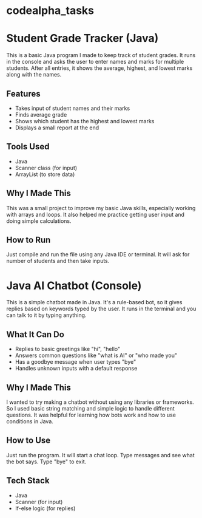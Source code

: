 # codealpha_tasks

# Student Grade Tracker (Java)

This is a basic Java program I made to keep track of student grades. It runs in the console and asks the user to enter names and marks for multiple students. After all entries, it shows the average, highest, and lowest marks along with the names.

## Features
- Takes input of student names and their marks
- Finds average grade
- Shows which student has the highest and lowest marks
- Displays a small report at the end

## Tools Used
- Java
- Scanner class (for input)
- ArrayList (to store data)

## Why I Made This
This was a small project to improve my basic Java skills, especially working with arrays and loops. It also helped me practice getting user input and doing simple calculations.

## How to Run
Just compile and run the file using any Java IDE or terminal. It will ask for number of students and then take inputs.

# Java AI Chatbot (Console)

This is a simple chatbot made in Java. It's a rule-based bot, so it gives replies based on keywords typed by the user. It runs in the terminal and you can talk to it by typing anything.

## What It Can Do
- Replies to basic greetings like "hi", "hello"
- Answers common questions like "what is AI" or "who made you"
- Has a goodbye message when user types "bye"
- Handles unknown inputs with a default response

## Why I Made This
I wanted to try making a chatbot without using any libraries or frameworks. So I used basic string matching and simple logic to handle different questions. It was helpful for learning how bots work and how to use conditions in Java.

## How to Use
Just run the program. It will start a chat loop. Type messages and see what the bot says. Type "bye" to exit.

## Tech Stack
- Java
- Scanner (for input)
- If-else logic (for replies)

